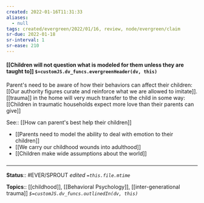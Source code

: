 ```yaml
---
created: 2022-01-16T11:31:33 
aliases:
  - null
tags: created/evergreen/2022/01/16, review, node/evergreen/claim
sr-due: 2022-01-18
sr-interval: 1
sr-ease: 210
---
```


#### [[Children will not question what is modeled for them unless they are taught to]] `$=customJS.dv_funcs.evergreenHeader(dv, this)`

Parent's need to be aware of how their behaviors can affect their children: [[Our authority figures curate and reinforce what we are allowed to imitate]]. [[trauma]] in the home will very much transfer to the child in some way: [[Children in traumatic households expect more love than their parents can give]]

See:: [[How can parent's best help their children]]

- [[Parents need to model the ability to deal with emotion to their children]]
- [[We carry our childhood wounds into adulthood]]
- [[Children make wide assumptions about the world]]


### <hr class="footnote"/>

**Status**:: #EVER/SPROUT 
*edited `=this.file.mtime`*

**Topics**:: [[childhood]], [[Behavioral Psychology]], [[inter-generational trauma]]
*`$=customJS.dv_funcs.outlinedIn(dv, this)`*
